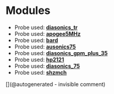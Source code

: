 
# Modules

* Probe used: __[diasonics_tr](/include/probes/auto/diasonics_tr.md)__
* Probe used: __[apogee5MHz](/include/probes/auto/apogee5MHz.md)__
* Probe used: __[bard](/include/probes/auto/bard.md)__
* Probe used: __[ausonics75](/include/probes/auto/ausonics75.md)__
* Probe used: __[diasonics_gpm_plus_35](/include/probes/auto/diasonics_gpm_plus_35.md)__
* Probe used: __[hp2121](/include/probes/auto/hp2121.md)__
* Probe used: __[diasonics_75](/include/probes/auto/diasonics_75.md)__
* Probe used: __[shzmch](/include/probes/auto/shzmch.md)__


[](@autogenerated - invisible comment)